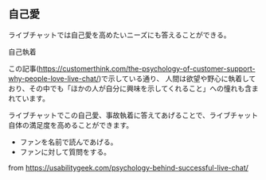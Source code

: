 

## 自己愛

ライブチャットでは自己愛を高めたいニーズにも答えることができる。

自己執着

この記事(https://customerthink.com/the-psychology-of-customer-support-why-people-love-live-chat/)で示している通り、
人間は欲望や野心に執着しており、その中でも「ほかの人が自分に興味を示してくれること」への憧れも含まれています。

ライブチャットでこの自己愛、事故執着に答えてあげることで、ライブチャット自体の満足度を高めることができます。

- ファンを名前で読んであげる。
- ファンに対して質問をする。




from https://usabilitygeek.com/psychology-behind-successful-live-chat/



